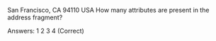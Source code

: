 San Francisco, CA 94110
USA
How many attributes are present in the address fragment?

Answers:
1
2
3
4 (Correct)